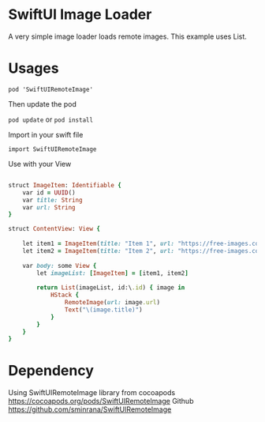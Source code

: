 # SwiftUI  Image Loader
A very simple image loader loads remote images. This example uses List.


# Usages

`pod 'SwiftUIRemoteImage'`

Then update the pod

`pod update` or `pod install`

Import in your swift file

`import SwiftUIRemoteImage`

Use with your View

```ruby

struct ImageItem: Identifiable {
    var id = UUID()
    var title: String
    var url: String
}

struct ContentView: View {
    
    let item1 = ImageItem(title: "Item 1", url: "https://free-images.com/lg/9e46/white_bengal_tiger_tiger_0.jpg")
    let item2 = ImageItem(title: "Item 2", url: "https://free-images.com/lg/ee7b/cow_animal_cow_head.jpg")
    
    var body: some View {
        let imageList: [ImageItem] = [item1, item2]
        
        return List(imageList, id:\.id) { image in
            HStack {
                RemoteImage(url: image.url)
                Text("\(image.title)")
            }
        }
    }
}
```

# Dependency
Using SwiftUIRemoteImage library from cocoapods  https://cocoapods.org/pods/SwiftUIRemoteImage
Github https://github.com/sminrana/SwiftUIRemoteImage